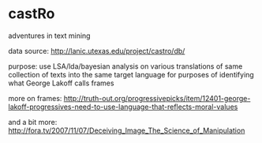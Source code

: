 castRo
======

adventures in text mining 

data source: http://lanic.utexas.edu/project/castro/db/

purpose: use LSA/lda/bayesian analysis on various translations of same collection of texts into the same target language for purposes of identifying what George Lakoff calls frames

more on frames: http://truth-out.org/progressivepicks/item/12401-george-lakoff-progressives-need-to-use-language-that-reflects-moral-values

and a bit more: http://fora.tv/2007/11/07/Deceiving_Image_The_Science_of_Manipulation


